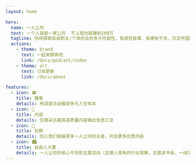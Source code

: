 ```yaml
---
layout: home

hero:
  name: 一人公司
  text: 一个人就是一家公司  不上班也能赚到100万
  tagline: 持续探索自由职业/个体创业的多元可能性，有感性故事、有硬核干货，沉淀中国版一人公司相关的各类最新资讯与一线经验。
  actions:
    - theme: brand
      text: 一起来探索吧
      link: /docs/podcast/index
    - theme: alt
      text: 订阅更新
      link: /docs/about

features:
  - icon: 📻
    title: 播客
    details: 用深度访谈解锁多元人生样本
  - icon: 📰
    title: 内容
    details: 往期采访嘉宾高质量内容输出信息汇总
  - icon: 👬
    title: 社群
    details: 加入我们链接更多一人公司创业者，共创更多优质内容
  - icon: 🏙️
    title: 自由人大厦
    details: 一人公司的核心干货和主题活动（主理人视角的行业观察，主题读书会，一线项目案例拆解等）
---
```

